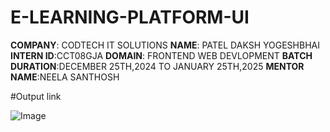 # E-LEARNING-PLATFORM-UI
**COMPANY**: CODTECH IT SOLUTIONS
**NAME**: PATEL DAKSH YOGESHBHAI
**INTERN ID**:CCT08GJA
**DOMAIN**: FRONTEND WEB DEVLOPMENT 
**BATCH DURATION**:DECEMBER 25TH,2024 TO JANUARY 25TH,2025
**MENTOR NAME**:NEELA SANTHOSH

#Output link

![Image](https://github.com/user-attachments/assets/71092e3f-a563-4cc8-b464-2dce6cd84548)
